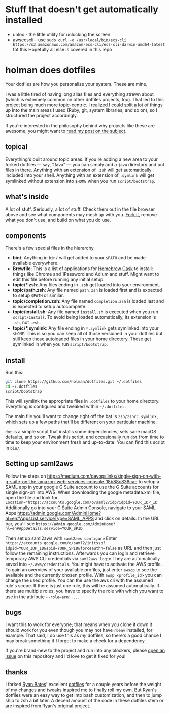 # Stuff that doesn't get automatically installed
- unlox - the little utility for unlocking the screen
- awsecscli - use `sudo curl -o /usr/local/bin/ecs-cli https://s3.amazonaws.com/amazon-ecs-cli/ecs-cli-darwin-amd64-latest` fot this
Hopefully all else is covered in this repo

# holman does dotfiles

Your dotfiles are how you personalize your system. These are mine.

I was a little tired of having long alias files and everything strewn about
(which is extremely common on other dotfiles projects, too). That led to this
project being much more topic-centric. I realized I could split a lot of things
up into the main areas I used (Ruby, git, system libraries, and so on), so I
structured the project accordingly.

If you're interested in the philosophy behind why projects like these are
awesome, you might want to [read my post on the
subject](http://zachholman.com/2010/08/dotfiles-are-meant-to-be-forked/).

## topical

Everything's built around topic areas. If you're adding a new area to your
forked dotfiles — say, "Java" — you can simply add a `java` directory and put
files in there. Anything with an extension of `.zsh` will get automatically
included into your shell. Anything with an extension of `.symlink` will get
symlinked without extension into `$HOME` when you run `script/bootstrap`.

## what's inside

A lot of stuff. Seriously, a lot of stuff. Check them out in the file browser
above and see what components may mesh up with you.
[Fork it](https://github.com/holman/dotfiles/fork), remove what you don't
use, and build on what you do use.

## components

There's a few special files in the hierarchy.

- **bin/**: Anything in `bin/` will get added to your `$PATH` and be made
  available everywhere.
- **Brewfile**: This is a list of applications for [Homebrew Cask](https://caskroom.github.io) to install: things like Chrome and 1Password and Adium and stuff. Might want to edit this file before running any initial setup.
- **topic/\*.zsh**: Any files ending in `.zsh` get loaded into your
  environment.
- **topic/path.zsh**: Any file named `path.zsh` is loaded first and is
  expected to setup `$PATH` or similar.
- **topic/completion.zsh**: Any file named `completion.zsh` is loaded
  last and is expected to setup autocomplete.
- **topic/install.sh**: Any file named `install.sh` is executed when you run `script/install`. To avoid being loaded automatically, its extension is `.sh`, not `.zsh`.
- **topic/\*.symlink**: Any file ending in `*.symlink` gets symlinked into
  your `$HOME`. This is so you can keep all of those versioned in your dotfiles
  but still keep those autoloaded files in your home directory. These get
  symlinked in when you run `script/bootstrap`.

## install

Run this:

```sh
git clone https://github.com/holman/dotfiles.git ~/.dotfiles
cd ~/.dotfiles
script/bootstrap
```

This will symlink the appropriate files in `.dotfiles` to your home directory.
Everything is configured and tweaked within `~/.dotfiles`.

The main file you'll want to change right off the bat is `zsh/zshrc.symlink`,
which sets up a few paths that'll be different on your particular machine.

`dot` is a simple script that installs some dependencies, sets sane macOS
defaults, and so on. Tweak this script, and occasionally run `dot` from
time to time to keep your environment fresh and up-to-date. You can find
this script in `bin/`.


## Setting up saml2aws
Follow the steps on 
https://medium.com/devopslinks/single-sign-on-with-g-suite-on-the-amazon-web-services-console-18b88c838cae
to setup a SAML app in your google G Suite account to use the G Suite 
accounts for single sign-on into AWS. When downloading the google metadata.xml
file, open the file and look for 
`Location="https://accounts.google.com/o/saml2/idp?idpid=YOUR_IDP_ID`
Additionally go into your G Suite Admin Console, navigate to your SAML Apps
https://admin.google.com/AdminHome?hl=en#AppsList:serviceType=SAML_APPS
and click on details. In the URL bar, you'll see 
`https://admin.google.com/AdminHome?hl=en#AppDetails:service=YOUR_SPID `

Then set up saml2aws with
`saml2aws configure`
Enter 
`https://accounts.google.com/o/saml2/initsso?idpid=YOUR_IDP_ID&spid=YOUR_SPID&forceauthn=false`
as URL and then just follow the remaining instructions. 
Afterwards you can login and retrieve temporary AWS CLI credentials via
`saml2aws login` 
They are automatically saved into `~/.aws/credentials`. You might have to
activate the AWS profile. To gain an overview of your available profiles,
just enter `awscp` to see the available and the currently chosen profile.
With `awsp <profile_id>` you can change the used profile.
You can the use the aws cli with the assumed role's scope.
If there is just one role, this will be assumed automatically.
If there are multiple roles, you have to specify the role with which you
want to use in the attribute `--role=arn:.....`




## bugs

I want this to work for everyone; that means when you clone it down it should
work for you even though you may not have `rbenv` installed, for example. That
said, I do use this as *my* dotfiles, so there's a good chance I may break
something if I forget to make a check for a dependency.

If you're brand-new to the project and run into any blockers, please
[open an issue](https://github.com/holman/dotfiles/issues) on this repository
and I'd love to get it fixed for you!

## thanks

I forked [Ryan Bates](http://github.com/ryanb)' excellent
[dotfiles](http://github.com/ryanb/dotfiles) for a couple years before the
weight of my changes and tweaks inspired me to finally roll my own. But Ryan's
dotfiles were an easy way to get into bash customization, and then to jump ship
to zsh a bit later. A decent amount of the code in these dotfiles stem or are
inspired from Ryan's original project.
